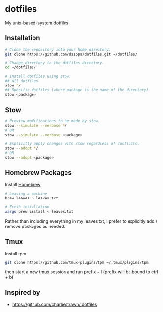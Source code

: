 # dotfiles

My unix-based-system dotfiles

## Installation

```bash
# Clone the repository into your home directory.
git clone https://github.com/dszopa/dotfiles.git ~/dotfiles/

# Change directory to the dotfiles directory.
cd ~/dotfiles/

# Install dotfiles using stow.
## All dotfiles
stow */
## Specific dotfiles (where package is the name of the directory)
stow <package>
```

## Stow

```bash
# Preview modifications to be made by stow.
stow --simulate --verbose */
# OR
stow --simulate --verbose <package>
```

```bash
# Explicitly apply changes with stow regardless of conflicts.
stow --adopt */
# OR
stow --adopt <package>
```

## Homebrew Packages

Install [Homebrew](https://github.com/Homebrew/brew)

```bash
# Leaving a machine
brew leaves > leaves.txt

# Fresh installation
xargs brew install < leaves.txt
```

Rather than including everything in my leaves.txt, I prefer to explicitly
add / remove packages as needed.

## Tmux

Install tpm

```bash
git clone https://github.com/tmux-plugins/tpm ~/.tmux/plugins/tpm
```

then start a new tmux session and run prefix + I (prefix will be bound to ctrl + b)


## Inspired by

- https://github.com/charliestrawn/.dotfiles
